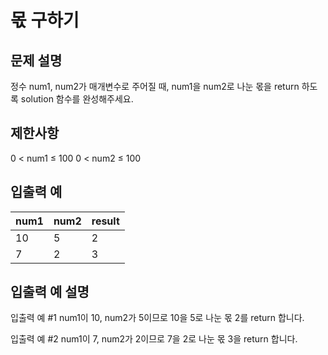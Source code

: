 # 몫 구하기


## 문제 설명

정수 num1, num2가 매개변수로 주어질 때, num1을 num2로 나눈 몫을 return 하도록 solution 함수를 완성해주세요.


## 제한사항

0 < num1 ≤ 100
0 < num2 ≤ 100


## 입출력 예

|num1|	num2|	result|
|----|------|----------|
|10|	5|	2|
|7|	2|	3|


## 입출력 예 설명

입출력 예 #1
num1이 10, num2가 5이므로 10을 5로 나눈 몫 2를 return 합니다.

입출력 예 #2
num1이 7, num2가 2이므로 7을 2로 나눈 몫 3을 return 합니다.